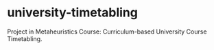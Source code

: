 university-timetabling
======================

Project in Metaheuristics Course: Curriculum-based University Course Timetabling.